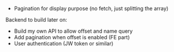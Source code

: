 * Pagination for display purpose (no fetch, just splitting the array)

Backend to build later on:
* Build my own API to allow offset and name query
* Add pagination when offset is enabled (FE part)
* User authentication (JW token or similar)
